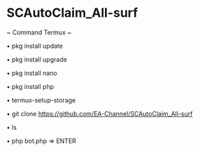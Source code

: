 # SCAutoClaim_All-surf

~ Command Termux ~

• pkg install update

• pkg install upgrade

• pkg install nano

• pkg install php

• termux-setup-storage

• git clone https://github.com/EA-Channel/SCAutoClaim_All-surf

• ls

• php bot.php => ENTER
